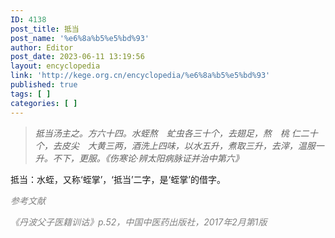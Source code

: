 ```yaml
---
ID: 4138
post_title: 抵当
post_name: '%e6%8a%b5%e5%bd%93'
author: Editor
post_date: 2023-06-11 13:19:56
layout: encyclopedia
link: 'http://kege.org.cn/encyclopedia/%e6%8a%b5%e5%bd%93'
published: true
tags: [ ]
categories: [ ]
---
```

<blockquote><em>抵当汤主之。方六十四。水蛭熬　虻虫各三十个，去翅足，熬　桃 仁二十个，去皮尖　大黄三两，酒洗上四味，以水五升，煮取三升，去滓，温服一升。不下，更服。《伤寒论·辨太阳病脉证并治中第六》</em></blockquote>
抵当：水蛭，又称‘蛭掌’，‘抵当’二字，是‘蛭掌’的借字。

<span style="color: #808080;"><em>参考文献</em></span>

<span style="color: #808080;"><em>《丹波父子医籍训诂》p.52，中国中医药出版社，2017年2月第1版</em></span>